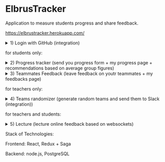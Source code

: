 # ElbrusTracker
Application to measure students progress and share feedback.</p>
https://elbrustracker.herokuapp.com/

<details><summary>1) Login with GitHub (integration)</summary>
<p>
  
[Screencast from 30.06.2022 10:23:22.webm](https://user-images.githubusercontent.com/102286250/176620184-49559f5f-a49f-4374-ad6d-fd8d00e9b92e.webm)
  
</p>
</details>

for students only:

<details><summary>2) Progress tracker (send you progress form + my progress page + recommendations based on average group figures)</summary>
<p>
  
[Screencast from 30.06.2022 10:23:40.webm](https://user-images.githubusercontent.com/102286250/176621168-dbed9fd7-9475-4428-88f5-1dfb33f05404.webm)

</p>
</details>
<details><summary>3) Teammates Feedback (leave feedback on youtr teammates + my feedbacks page)</summary>
<p>
  
[Screencast from 30.06.2022 10:26:57.webm](https://user-images.githubusercontent.com/102286250/176621253-dfbe44f7-b4b4-4bdd-bf7c-b4717764d63b.webm)

</p>
</details>

for teachers only:

<details><summary>4) Teams randomizer (generate random teams and send them to Slack (integration))</summary>
<p>
  
[Screencast from 30.06.2022 10:28:57.webm](https://user-images.githubusercontent.com/102286250/176621376-e9277f44-a6e7-4f4f-b190-5ba18f1988ba.webm)
  
</p>
</details>


for teachers and students:

<details><summary>5) Lecture (lecture online feedback based on websockets)</summary>
<p>
  
[Screencast from 30.06.2022 10:30:06.webm](https://user-images.githubusercontent.com/102286250/176621461-e600815a-4e2d-450d-8007-7e727a8d8c19.webm)
  
</p>
</details>



Stack of Technologies:

Frontend: React, Redux + Saga

Backend: node.js, PostgreSQL
